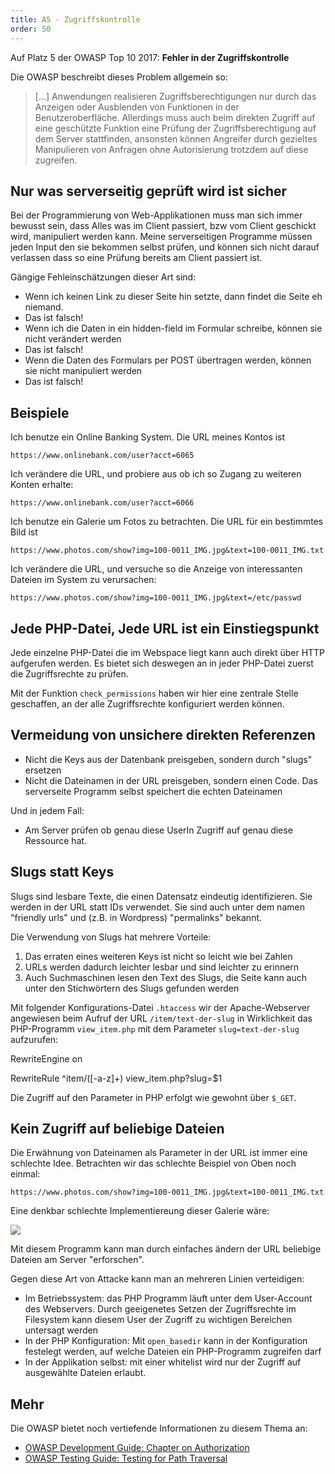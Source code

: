 ```yaml
---
title: A5 - Zugriffskontrolle
order: 50
---
```


Auf Platz 5 der OWASP Top 10 2017: **Fehler in der Zugriffskontrolle**

Die OWASP beschreibt dieses Problem allgemein so:

> [...] Anwendungen realisieren Zugriffsberechtigungen nur durch das Anzeigen oder Ausblenden von Funktionen in der Benutzeroberfläche. Allerdings muss auch beim direkten Zugriff auf eine geschützte Funktion eine Prüfung der Zugriffsberechtigung auf dem Server stattfinden, ansonsten können Angreifer durch gezieltes Manipulieren von Anfragen ohne Autorisierung trotzdem auf diese zugreifen.

## Nur was serverseitig geprüft wird ist sicher

Bei der Programmierung von Web-Applikationen muss man sich immer bewusst sein,
dass Alles was im Client passiert, bzw vom Client geschickt wird, manipuliert werden kann.
Meine serverseitigen Programme müssen jeden Input den sie bekommen selbst prüfen, und können
sich nicht darauf verlassen dass so eine Prüfung bereits am Client passiert ist.

Gängige Fehleinschätzungen dieser Art sind:

- Wenn ich keinen Link zu dieser Seite hin setzte, dann findet die Seite eh niemand.
- Das ist falsch!
- Wenn ich die Daten in ein hidden-field im Formular schreibe, können sie nicht verändert werden
- Das ist falsch!
- Wenn die Daten des Formulars per POST übertragen werden, können sie nicht manipuliert werden
- Das ist falsch!

## Beispiele

Ich benutze ein Online Banking System. Die URL meines Kontos ist

`https://www.onlinebank.com/user?acct=6065`

Ich verändere die URL, und probiere aus ob ich so Zugang zu weiteren Konten erhalte:

`https://www.onlinebank.com/user?acct=6066`

Ich benutze ein Galerie um Fotos zu betrachten. Die URL für ein bestimmtes Bild ist

`https://www.photos.com/show?img=100-0011_IMG.jpg&text=100-0011_IMG.txt`

Ich verändere die URL, und versuche so die Anzeige von interessanten Dateien im System zu verursachen:

`https://www.photos.com/show?img=100-0011_IMG.jpg&text=/etc/passwd`

## Jede PHP-Datei, Jede URL ist ein Einstiegspunkt

Jede einzelne PHP-Datei die im Webspace liegt kann auch direkt
über HTTP aufgerufen werden. Es bietet sich deswegen an in jeder
PHP-Datei zuerst die Zugriffsrechte zu prüfen.

<php caption="Prüfung der Zugriffsrechte am Anfang jeder PHP-Datei">
<?php
  include "functions.php";
  check_permissions();
  // .... 
</php>

Mit der Funktion `check_permissions` haben wir hier eine zentrale
Stelle geschaffen, an der alle Zugriffsrechte konfiguriert werden können.

## Vermeidung von unsichere direkten Referenzen

- Nicht die Keys aus der Datenbank preisgeben, sondern durch "slugs" ersetzen
- Nicht die Dateinamen in der URL preisgeben, sondern einen Code. Das serverseite Programm selbst speichert die echten Dateinamen

Und in jedem Fall:

- Am Server prüfen ob genau diese UserIn Zugriff auf genau diese Ressource hat.

## Slugs statt Keys

Slugs sind lesbare Texte, die einen Datensatz eindeutig identifizieren. Sie werden in der URL
statt IDs verwendet. Sie sind auch unter dem namen "friendly urls" und (z.B. in Wordpress) "permalinks" bekannt.

Die Verwendung von Slugs hat mehrere Vorteile:

1. Das erraten eines weiteren Keys ist nicht so leicht wie bei Zahlen
2. URLs werden dadurch leichter lesbar und sind leichter zu erinnern
3. Auch Suchmaschinen lesen den Text des Slugs, die Seite kann auch unter den Stichwörtern des Slugs gefunden werden

Mit folgender Konfigurations-Datei `.htaccess` wir der Apache-Webserver angewiesen
beim Aufruf der URL `/item/text-der-slug` in Wirklichkeit das PHP-Programm `view_item.php` mit dem Parameter
`slug=text-der-slug` aufzurufen:

<plain caption=".htaccess">
RewriteEngine on

RewriteRule ^item/([-a-z]+) view_item.php?slug=\$1
</plain>

Die Zugriff auf den Parameter in PHP erfolgt wie gewohnt über `$_GET`.

## Kein Zugriff auf beliebige Dateien

Die Erwähnung von Dateinamen als Parameter in der URL ist immer eine schlechte Idee.
Betrachten wir das schlechte Beispiel von Oben noch einmal:

`https://www.photos.com/show?img=100-0011_IMG.jpg&text=100-0011_IMG.txt`

Eine denkbar schlechte Implementiereung dieser Galerie wäre:

<htmlcode caption="Beliebiger Zugriff auf Dateien - NICHT SO PROGRAMMIEREN!">
  <img src="<?= $_GET['img'] ?>">
  <?php
  include $_GET['text'];  // nicht so programmieren!!!
  ?>
</htmlcode>

Mit diesem Programm kann man durch einfaches ändern der URL beliebige
Dateien am Server "erforschen".

Gegen diese Art von Attacke kann man an mehreren Linien verteidigen:

- Im Betriebssystem: das PHP Programm läuft unter dem User-Account des Webservers. Durch geeigenetes Setzen der Zugriffsrechte im Filesystem kann diesem User der Zugriff zu wichtigen Bereichen untersagt werden
- In der PHP Konfiguration: Mit `open_basedir` kann in der Konfiguration festelegt werden, auf welche Dateien ein PHP-Programm zugreifen darf
- In der Applikation selbst: mit einer whitelist wird nur der Zugriff auf ausgewählte Dateien erlaubt.

## Mehr

Die OWASP bietet noch vertiefende Informationen zu diesem Thema an:

- [OWASP Development Guide: Chapter on Authorization](http://www.owasp.org/index.php/Guide_to_Authorization)
- [OWASP Testing Guide: Testing for Path Traversal](<https://www.owasp.org/index.php/Testing_Directory_traversal/file_include_(OTG-AUTHZ-001)>)

